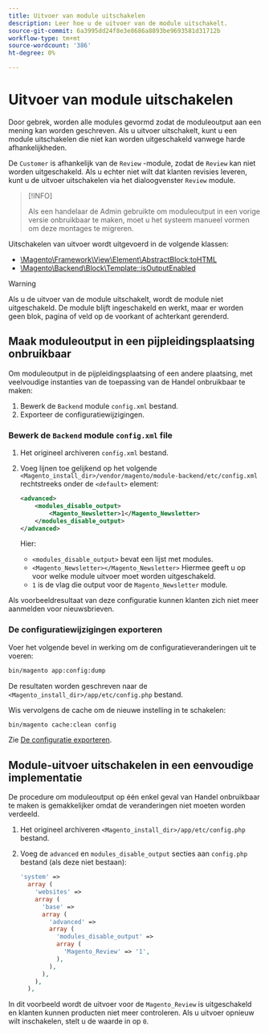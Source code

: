 ```yaml
---
title: Uitvoer van module uitschakelen
description: Leer hoe u de uitvoer van de module uitschakelt.
source-git-commit: 6a3995dd24f8e3e8686a8893be9693581d31712b
workflow-type: tm+mt
source-wordcount: '386'
ht-degree: 0%

---
```



# Uitvoer van module uitschakelen

Door gebrek, worden alle modules gevormd zodat de moduleoutput aan een mening kan worden geschreven. Als u uitvoer uitschakelt, kunt u een module uitschakelen die niet kan worden uitgeschakeld vanwege harde afhankelijkheden.

De `Customer` is afhankelijk van de `Review` -module, zodat de `Review` kan niet worden uitgeschakeld. Als u echter niet wilt dat klanten revisies leveren, kunt u de uitvoer uitschakelen via het dialoogvenster `Review` module.

>[!INFO]
>
>Als een handelaar de Admin gebruikte om moduleoutput in een vorige versie onbruikbaar te maken, moet u het systeem manueel vormen om deze montages te migreren.

Uitschakelen van uitvoer wordt uitgevoerd in de volgende klassen:

- [\Magento\Framework\View\Element\AbstractBlock:toHTML](https://github.com/magento/magento2/blob/36097739bbb0b8939ad9a2a0dadee64318153dca/lib/internal/Magento/Framework/View/Element/AbstractBlock.php#L651)
- [\Magento\Backend\Block\Template::isOutputEnabled](https://github.com/magento/magento2/blob/0c786907ffe03d0e2990612eec16ee58b00379c5/app/code/Magento/Backend/Block/Template.php#L96)

>[!WARNING]
>
>Als u de uitvoer van de module uitschakelt, wordt de module niet uitgeschakeld. De module blijft ingeschakeld en werkt, maar er worden geen blok, pagina of veld op de voorkant of achterkant gerenderd.

## Maak moduleoutput in een pijpleidingsplaatsing onbruikbaar

Om moduleoutput in de pijpleidingsplaatsing of een andere plaatsing, met veelvoudige instanties van de toepassing van de Handel onbruikbaar te maken:

1. Bewerk de `Backend` module `config.xml` bestand.
1. Exporteer de configuratiewijzigingen.

### Bewerk de `Backend` module `config.xml` file

1. Het origineel archiveren `config.xml` bestand.
1. Voeg lijnen toe gelijkend op het volgende `<Magento_install_dir>/vendor/magento/module-backend/etc/config.xml` rechtstreeks onder de `<default>` element:

   ```xml
   <advanced>
       <modules_disable_output>
           <Magento_Newsletter>1</Magento_Newsletter>
       </modules_disable_output>
   </advanced>
   ```

   Hier:

   - `<modules_disable_output>` bevat een lijst met modules.
   - `<Magento_Newsletter></Magento_Newsletter>` Hiermee geeft u op voor welke module uitvoer moet worden uitgeschakeld.
   - `1` is de vlag die output voor de `Magento_Newsletter` module.

Als voorbeeldresultaat van deze configuratie kunnen klanten zich niet meer aanmelden voor nieuwsbrieven.

### De configuratiewijzigingen exporteren

Voer het volgende bevel in werking om de configuratieveranderingen uit te voeren:

```bash
bin/magento app:config:dump
```

De resultaten worden geschreven naar de `<Magento_install_dir>/app/etc/config.php` bestand.

Wis vervolgens de cache om de nieuwe instelling in te schakelen:

```bash
bin/magento cache:clean config
```

Zie [De configuratie exporteren](../cli/export-configuration.md).

## Module-uitvoer uitschakelen in een eenvoudige implementatie

De procedure om moduleoutput op één enkel geval van Handel onbruikbaar te maken is gemakkelijker omdat de veranderingen niet moeten worden verdeeld.

1. Het origineel archiveren `<Magento_install_dir>/app/etc/config.php` bestand.
1. Voeg de `advanced` en `modules_disable_output` secties aan `config.php` bestand (als deze niet bestaan):

   ```php
   'system' =>
     array (
       'websites' =>
       array (
         'base' =>
         array (
           'advanced' =>
           array (
             'modules_disable_output' =>
             array (
               'Magento_Review' => '1',
             ),
           ),
         ),
       ),
     ),
   ```

In dit voorbeeld wordt de uitvoer voor de `Magento_Review` is uitgeschakeld en klanten kunnen producten niet meer controleren.
Als u uitvoer opnieuw wilt inschakelen, stelt u de waarde in op `0`.
